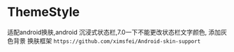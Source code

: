 # ThemeStyle
适配android换肤,android 沉浸式状态栏,7.0一下不能更改状态栏文字颜色, 添加灰色背景
换肤框架 ``https://github.com/ximsfei/Android-skin-support``
